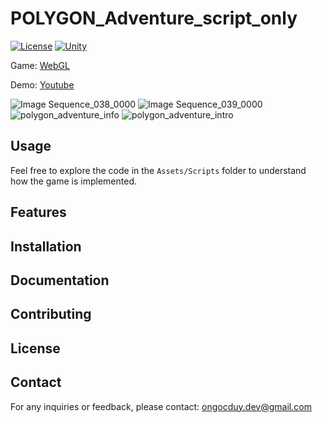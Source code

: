 # POLYGON_Adventure_script_only

[![License](https://img.shields.io/badge/license-MIT-blue.svg)](LICENSE)
[![Unity](https://img.shields.io/badge/unity-2022.1%2B-green.svg)](https://unity3d.com/get-unity/download)

Game: [WebGL](https://webunity.github.io/webgl_POLYGON_Adventure)

Demo: [Youtube](https://youtu.be/P06ZWVtaAYM)

![Image Sequence_038_0000](https://github.com/user-attachments/assets/2df9f141-efb8-448f-a7b3-2584afdaf431)
![Image Sequence_039_0000](https://github.com/user-attachments/assets/293782bb-d890-43ef-91bc-9db20a815da2)
![polygon_adventure_info](https://github.com/user-attachments/assets/fb7bb5a8-5c50-446c-8b97-7f0b0756ee56)
![polygon_adventure_intro](https://github.com/user-attachments/assets/06df6075-7da5-41ee-94db-a284c1092cfe)

## Usage

Feel free to explore the code in the `Assets/Scripts` folder to understand how the game is implemented.

## Features

## Installation

## Documentation

## Contributing

## License

## Contact

For any inquiries or feedback, please contact: ongocduy.dev@gmail.com
